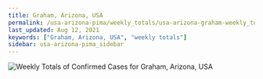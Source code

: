 ```yaml
---
title: Graham, Arizona, USA
permalink: /usa-arizona-pima/weekly_totals/usa-arizona-graham-weekly_totals.html
last_updated: Aug 12, 2021
keywords: ["Graham, Arizona, USA", "weekly totals"]
sidebar: usa-arizona-pima_sidebar
---
```


![Weekly Totals of Confirmed Cases for Graham, Arizona, USA](/covid_tracker/images/graphs/usa-arizona-graham-weekly_totals_graph.png)
